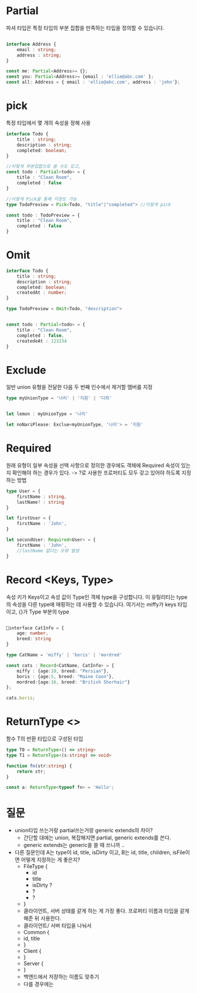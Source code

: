 
# Partial
파셔 타입은 특정 타입의 부분 집합을 만족하는 타입을 정의할 수 있습니다.

```typescript

interface Address {
	email : string;
	address : string;
}

const me: Partial<Address>= {};
const you: Partial<Address>= {email : 'ellie@abc.com' };
const all: Address = { email : 'ellie@abc.com', address : 'john'};
```

# pick
특정 타입에서 몇 개의 속성을 정해 사용

```typescript
interface Todo {
	title : string;
	description : string;
	completed: boolean;
}

//이렇게 부분집합으로 쓸 수도 있고,
const todo : Partial<todo> = {
	title : "Clean Room",
	completed : false
}

//이렇게 Pick을 통해 지정도 가능
type TodoPreview = Pick<Todo, "title"|"completed"> //이렇게 pick

const todo : TodoPreview = {
	title : "Clean Room",
	completed : false
}


```

# Omit

```typescript
interface Todo {
	title : string;
	description : string;
	completed: boolean;
	createdAt : number;
}

type TodoPreview = Omit<Todo, "description"> 


const todo : Partial<todo> = {
	title : "Clean Room",
	completed : false,
	createdeAt : 123234
}

```

# Exclude
일반 union 유형을 전달한 다음 두 번째 인수에서 제거할 멤버를 지정
```typescript
type myUnionType = '나리' | '지원' | '다희'


let lemon : myUnionType = '나리'

let noNariPlease: Exclue<myUnionType, '나리'> = '지원'

```

# Required
원래 유형이 일부 속성을 선택 사항으로 정의한 경우에도 객체에 Required 속성이 있는지 확인해야 하는 경우가 있다.
-> ?로 사용한 프로퍼티도 모두 갖고 있어야 하도록 지정하는 방법
```typescript
type User = {
	firstName : string,
	lastName? : string
}

let firstUser = {
	firstName : 'John',	
}

let secondUser: Required<User> = {
	firstName : 'John',	 
	//lastName 없다는 오류 발생
}
```

# Record <Keys, Type>
속성 키가 Keys이고 속성 값이 Type인 객체 type을 구성합니다.
이 유틸리티는 type의 속성을 다른 type에 매핑하는 데 사용할 수 있습니다.
여기서는 miffy가 keys 타입이고, {}가 Type 부분의 type

```typescript

interface CatInfo = {
	age: number,
	breed: string
}

type CatName = 'miffy' | 'boris' | 'mordred'

const cats : Record<CatName, CatInfo> = {
	miffy : {age:10, breed: "Persian"},
	boris : {age:5, breed: "Maine Coon"},
	mordred:{age:16, breed: "British Shorhair"}
};

cats.boris; 

```

# ReturnType <>

함수 T의 반환 타입으로 구성된 타입

```typescript
type T0 = ReturnType<() => string>
type T1 = ReturnType<(s:string) => void>

function fn(str:string) {
	return str;
}

const a: ReturnType<typeof fn> = 'Hello';

```


# 질문
- union타입 쓰는거랑 partial쓰는거랑  generic extends의 차이?
	- 간단할 대에는 union, 복잡해지면 partial, generic extends를 쓴다.
	- generic extends는 generic을 쓸 때 쓰니까 .. 
- 다른 질문인데 A는 type이 id, title, isDirty 이고, B는 id, title, children, isFile이면 어떻게 지정하는 게 좋은지?
	- FileType {
		- id 
		- title   
		 - isDirty ? 
		 - ? 
		 - ? 
	- }
	- 클라이언트, 서버 상태를 같게 하는 게 가장 좋다. 프로퍼티 이름과 타입을 같게 해준 뒤 사용한다. 
	- 클라이언트/ 서버 타입을 나눠서 
	- Common { 
	-  id, title
	- }
	- Client {
	- }
	- Server {
	- } 
	- 백엔드에서 저장하는 이름도 맞추기
	- 다를 경우에는 